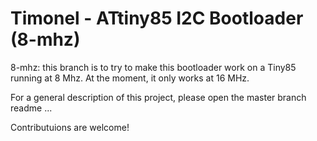 Timonel - ATtiny85 I2C Bootloader (8-mhz)
=========================================
8-mhz: this branch is to try to make this bootloader work on a Tiny85 running at 8 Mhz. At the moment, it only works at 16 MHz.

For a general description of this project, please open the master branch readme ...

Contributuions are welcome!

